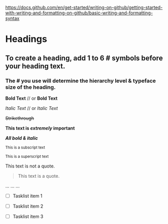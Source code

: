 https://docs.github.com/en/get-started/writing-on-github/getting-started-with-writing-and-formatting-on-github/basic-writing-and-formatting-syntax

# Headings
## To create a heading, add 1 to 6 # symbols before your heading text.
### The # you use will determine the hierarchy level & typeface size of the heading.

**Bold Text**  // or
__Bold Text__

*Italic Text*  // or
_Italic Text_

~~Strikethrough~~

**This text is _extremely_ important**

***All bold & italic***

<sub>This is a subscript text</sub>

<sup>This is a superscript text</sup>

This text is not a quote.
> This text is a quote.

...
...
...

- [ ] Tasklist item 1
- [ ] Tasklist item 2
- [ ] Tasklist item 3

